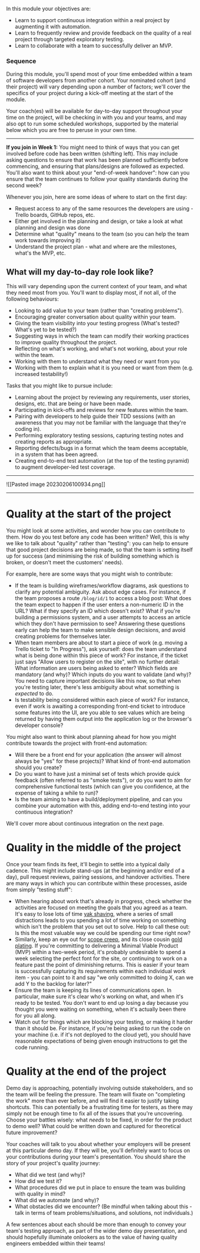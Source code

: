 In this module your objectives are:

-   Learn to support continuous integration within a real project by augmenting it with automation.
-   Learn to frequently review and provide feedback on the quality of a real project through targeted exploratory testing.
-   Learn to collaborate with a team to successfully deliver an MVP.

### Sequence

During this module, you'll spend most of your time embedded within a team of software developers from another cohort. Your nominated cohort (and their project) will vary depending upon a number of factors; we'll cover the specifics of your project during a kick-off meeting at the start of the module.

Your coach(es) will be available for day-to-day support throughout your time on the project, will be checking in with you and your teams, and may also opt to run some scheduled workshops, supported by the material below which you are free to peruse in your own time.

-----
**If you join in Week 1:** You might need to think of ways that you can get involved before code has been written (shifting left). This may include asking questions to ensure that work has been planned sufficiently before commencing, and ensuring that plans/designs are followed as expected. You'll also want to think about your "end-of-week handover": how can you ensure that the team continues to follow your quality standards during the second week?

Whenever you join, here are some ideas of where to start on the first day:

-   Request access to any of the same resources the developers are using - Trello boards, GitHub repos, etc.
-   Either get involved in the planning and design, or take a look at what planning and design was done
-   Determine what "quality" means to the team (so you can help the team work towards improving it)
-   Understand the project plan - what and where are the milestones, what's the MVP, etc.

## What will my day-to-day role look like?

This will vary depending upon the current context of your team, and what they need most from you. You'll want to display most, if not all, of the following behaviours:

-   Looking to add value to your team (rather than "creating problems").
-   Encouraging greater conversation about quality within your team.
-   Giving the team visibility into your testing progress (What's tested? What's yet to be tested?)
-   Suggesting ways in which the team can modify their working practices to improve quality throughout the project.
-   Reflecting on what's working, and what's not working, about your role within the team.
-   Working with them to understand what they need or want from you
-   Working with them to explain what it is you need or want from them (e.g. increased testability!)

Tasks that you might like to pursue include:

-   Learning about the project by reviewing any requirements, user stories, designs, etc. that are being or have been made.
-   Participating in kick-offs and reviews for new features within the team.
-   Pairing with developers to help guide their TDD sessions (with an awareness that you may not be familiar with the language that they're coding in).
-   Performing exploratory testing sessions, capturing testing notes and creating reports as appropriate.
-   Reporting defects/bugs in a format which the team deems acceptable, in a system that has been agreed.
-   Creating end-to-end test automation (at the top of the testing pyramid) to augment developer-led test coverage.

-----

![[Pasted image 20230206100934.png]]

------
# Quality at the start of the project

You might look at some activities, and wonder how you can contribute to them. How do you test before any code has been written? Well, this is why we like to talk about "quality" rather than "testing": you can help to ensure that good project decisions are being made, so that the team is setting itself up for success (and minimising the risk of building something which is broken, or doesn't meet the customers' needs).

For example, here are some ways that you might wish to contribute:

-   If the team is building wireframes/workflow diagrams, ask questions to clarify any potential ambiguity. Ask about edge cases. For instance, if the team proposes a route `/blog/id/1` to access a blog post: What does the team expect to happen if the user enters a non-numeric ID in the URL? What if they specify an ID which doesn't exist? What if you're building a permissions system, and a user attempts to access an article which they don't have permission to see? Answering these questions early can help the team to make sensible design decisions, and avoid creating problems for themselves later.
-   When team members are about to start a piece of work (e.g. moving a Trello ticket to "In Progress"), ask yourself: does the team understand what is being done within this piece of work? For instance, if the ticket just says "Allow users to register on the site", with no further detail: What information are users being asked to enter? Which fields are mandatory (and why)? Which inputs do you want to validate (and why)? You need to capture important decisions like this now, so that when you're testing later, there's less ambiguity about what something is _expected_ to do.
-   Is testability being considered within each piece of work? For instance, even if work is awaiting a corresponding front-end ticket to introduce some features into the UI, are you able to see values which are being returned by having them output into the application log or the browser's developer console?

You might also want to think about planning ahead for how you might contribute towards the project with front-end automation:

-   Will there be a front end for your application (the answer will almost always be "yes" for these projects)? What kind of front-end automation should you create?
-   Do you want to have just a minimal set of tests which provide quick feedback (often referred to as "smoke tests"), or do you want to aim for comprehensive functional tests (which can give you confidence, at the expense of taking a while to run)?
-   Is the team aiming to have a build/deployment pipeline, and can you combine your automation with this, adding end-to-end testing into your continuous integration?

We'll cover more about continuous integration on the next page.

# Quality in the middle of the project

Once your team finds its feet, it'll begin to settle into a typical daily cadence. This might include stand-ups (at the beginning and/or end of a day), pull request reviews, pairing sessions, and handover activities. There are many ways in which you can contribute within these processes, aside from simply "testing stuff":

-   When hearing about work that's already in progress, check whether the activities are focused on meeting the goals that you agreed as a team. It's easy to lose lots of time [yak shaving](https://americanexpress.io/yak-shaving/), where a series of small distractions leads to you spending a lot of time working on something which isn't the problem that you set out to solve. Help to call these out: Is this the most valuable way we could be spending our time right now?
-   Similarly, keep an eye out for [scope creep](https://en.wikipedia.org/wiki/Scope_creep), and its close cousin [gold plating](https://en.wikipedia.org/wiki/Gold_plating_(project_management)). If you're committing to delivering a Minimal Viable Product (MVP) within a two-week period, it's probably undesirable to spend a week selecting the perfect font for the site, or continuing to work on a feature past the point of diminishing returns. This is easier if your team is successfully capturing its requirements within each individual work item - you can point to it and say "we only committed to doing X, can we add Y to the backlog for later?"
-   Ensure the team is keeping its lines of communications open. In particular, make sure it's clear who's working on what, and when it's ready to be tested. You don't want to end up losing a day because you thought you were waiting on something, when it's actually been there for you all along.
-   Watch out for things which are blocking your testing, or making it harder than it should be. For instance, if you're being asked to run the code on your machine (i.e. if it's not deployed to the cloud yet), you should have reasonable expectations of being given enough instructions to get the code running.


# Quality at the end of the project

Demo day is approaching, potentially involving outside stakeholders, and so the team will be feeling the pressure. The team will fixate on "completing the work" more than ever before, and will find it easier to justify taking shortcuts. This can potentially be a frustrating time for testers, as there may simply not be enough time to fix all of the issues that you're uncovering. Choose your battles wisely: what _needs_ to be fixed, in order for the product to demo well? What could be written down and captured for theoretical future improvement?

Your coaches will talk to you about whether your employers will be present at this particular demo day. If they will be, you'll definitely want to focus on your contributions during your team's presentation. You should share the story of your project's quality journey:

-   What did we test (and why)?
-   How did we test it?
-   What procedures did we put in place to ensure the team was building with quality in mind?
-   What did we automate (and why)?
-   What obstacles did we encounter? (Be mindful when talking about this - talk in terms of team problems/situations, and solutions, not individuals.)

A few sentences about each should be more than enough to convey your team's testing approach, as part of the wider demo day presentation, and should hopefully illuminate onlookers as to the value of having quality engineers embedded within their teams!